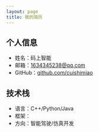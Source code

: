```yaml
---
layout: page
title: 我的简历
---
```

## 个人信息
- 姓名：码上智能  
- 邮箱：1634345238@qq.com  
- GitHub：[github.com/cuishimiao](https://github.com/cuishimiao)

## 技术栈
- 语言：C++/Python/Java  
- 框架：
- 方向：智能驾驶/仿真开发
 
